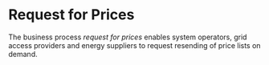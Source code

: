 # Request for Prices

The business process _request for prices_ enables system operators, grid access providers and energy suppliers to request resending of price lists on demand.
